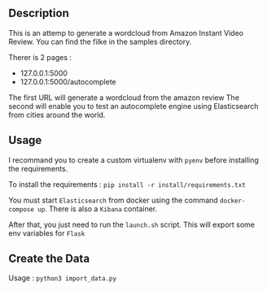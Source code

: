 ## Description
This is an attemp to generate a wordcloud from Amazon Instant Video Review. You can find the filke in the samples directory.

Therer is 2 pages :
 - 127.0.0.1:5000
 - 127.0.0.1:5000/autocomplete

The first URL will generate a wordcloud from the amazon review
The second will enable you to test an autocomplete engine using Elasticsearch from cities around the world.

## Usage

I recommand you to create a custom virtualenv with `pyenv` before installing the requirements.

To install the requirements : `pip install -r install/requirements.txt`

You must start `Elasticsearch` from docker using the command `docker-compose up`. There is also a `Kibana` container.

After that, you just need to run the `launch.sh` script. This will export some env variables for `Flask`


## Create the Data

Usage : `python3 import_data.py`
